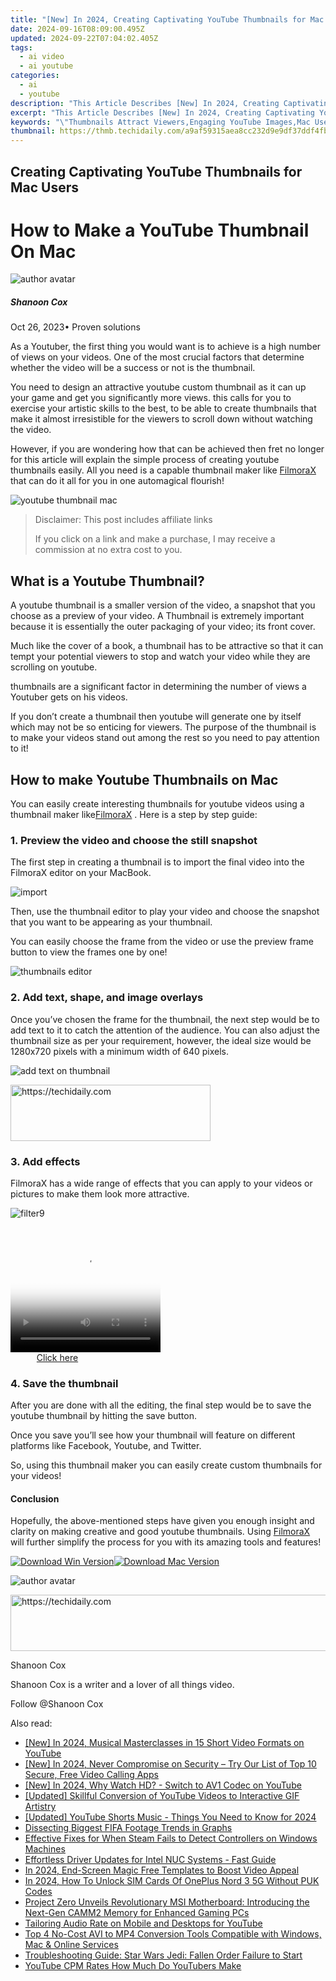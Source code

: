 ```yaml
---
title: "[New] In 2024, Creating Captivating YouTube Thumbnails for Mac Users"
date: 2024-09-16T08:09:00.495Z
updated: 2024-09-22T07:04:02.405Z
tags:
  - ai video
  - ai youtube
categories:
  - ai
  - youtube
description: "This Article Describes [New] In 2024, Creating Captivating YouTube Thumbnails for Mac Users"
excerpt: "This Article Describes [New] In 2024, Creating Captivating YouTube Thumbnails for Mac Users"
keywords: "\"Thumbnails Attract Viewers,Engaging YouTube Images,Mac User Design Tips,Video Thumbnail Creation,Captivating Thumbnail Art,Thumbnail SEO Strategies,Mac-Friendly Video Frames\""
thumbnail: https://thmb.techidaily.com/a9af59315aea8cc232d9e9df37ddf4fb252ec7cdb030d740feb1460fb864db26.jpg
---
```


## Creating Captivating YouTube Thumbnails for Mac Users

# How to Make a YouTube Thumbnail On Mac

![author avatar](https://images.wondershare.com/filmora/article-images/shannon-cox.jpg)

##### Shanoon Cox

 Oct 26, 2023• Proven solutions

As a Youtuber, the first thing you would want is to achieve is a high number of views on your videos. One of the most crucial factors that determine whether the video will be a success or not is the thumbnail.

 You need to design an attractive youtube custom thumbnail as it can up your game and get you significantly more views. this calls for you to exercise your artistic skills to the best, to be able to create thumbnails that make it almost irresistible for the viewers to scroll down without watching the video.

However, if you are wondering how that can be achieved then fret no longer for this article will explain the simple process of creating youtube thumbnails easily. All you need is a capable thumbnail maker like [FilmoraX](https://tools.techidaily.com/wondershare/filmora/download/) that can do it all for you in one automagical flourish!

![youtube thumbnail mac](https://images.wondershare.com/filmora/Mac-articles/youtube-thumbnail-mac.jpg)

>  Disclaimer: This post includes affiliate links
>
>  If you click on a link and make a purchase, I may receive a commission at no extra cost to you.
>

## What is a Youtube Thumbnail?

A youtube thumbnail is a smaller version of the video, a snapshot that you choose as a preview of your video. A Thumbnail is extremely important because it is essentially the outer packaging of your video; its front cover.

Much like the cover of a book, a thumbnail has to be attractive so that it can tempt your potential viewers to stop and watch your video while they are scrolling on youtube.

thumbnails are a significant factor in determining the number of views a Youtuber gets on his videos.

If you don’t create a thumbnail then youtube will generate one by itself which may not be so enticing for viewers. The purpose of the thumbnail is to make your videos stand out among the rest so you need to pay attention to it!

## How to make Youtube Thumbnails on Mac

You can easily create interesting thumbnails for youtube videos using a thumbnail maker like[FilmoraX](https://tools.techidaily.com/wondershare/filmora/download/) . Here is a step by step guide:

### 1. Preview the video and choose the still snapshot

The first step in creating a thumbnail is to import the final video into the FilmoraX editor on your MacBook.

![import](https://images.wondershare.com/filmora/filmoraX/Guide-Mac/3.import-media-files.jpg)

Then, use the thumbnail editor to play your video and choose the snapshot that you want to be appearing as your thumbnail.

You can easily choose the frame from the video or use the preview frame button to view the frames one by one!

![thumbnails editor](https://images.wondershare.com/filmora/Mac-articles/thumbnails-editor.jpg)

### 2. Add text, shape, and image overlays

Once you’ve chosen the frame for the thumbnail, the next step would be to add text to it to catch the attention of the audience. You can also adjust the thumbnail size as per your requirement, however, the ideal size would be 1280x720 pixels with a minimum width of 640 pixels.

![add text on thumbnail](https://images.wondershare.com/filmora/Mac-articles/add-text-on-thumbnail.jpg)

<!-- affiliate ads begin -->
<a href="https://aligracehair.sjv.io/c/5597632/2135401/19272" target="_top" id="2135401">
  <img src="//a.impactradius-go.com/display-ad/19272-2135401" border="0" alt="https://techidaily.com" width="320" height="90"/>
</a>
<img height="0" width="0" src="https://aligracehair.sjv.io/i/5597632/2135401/19272" style="position:absolute;visibility:hidden;" border="0" />
<!-- affiliate ads end -->

### 3. Add effects

FilmoraX has a wide range of effects that you can apply to your videos or pictures to make them look more attractive.

![filter9](https://images.wondershare.com/filmora/guide/filter-9-mac.jpg)

<!-- affiliate ads begin -->
<span id="1304647">
					<video width="240" height="200" style="cursor:pointer"
           poster="//a.impactradius-go.com/display-clicktoplayimage/1304647.png"
           onclick="if(!this.playClicked){this.play();this.setAttribute('controls',true);this.playClicked=true;}">
	   <source src="//a.impactradius-go.com/display-ad/15852-1304647">
	   <img src="//a.impactradius-go.com/display-clicktoplayimage/1304647.png" style="border: none; height: 100%; width: 100%; object-fit: contain">
	</video>
	<div style="width:150px;text-align:center"><a href="javascript:window.open(decodeURIComponent('https%3A%2F%2Fthefitville.pxf.io%2Fc%2F5597632%2F1304647%2F15852'), '_blank');void(0);">Click here</a></div>
</span>
<img height="0" width="0" src="https://imp.pxf.io/i/5597632/1304647/15852" style="position:absolute;visibility:hidden;" border="0" />
<!-- affiliate ads end -->

### 4. Save the thumbnail

After you are done with all the editing, the final step would be to save the youtube thumbnail by hitting the save button.

Once you save you’ll see how your thumbnail will feature on different platforms like Facebook, Youtube, and Twitter.

So, using this thumbnail maker you can easily create custom thumbnails for your videos!

#### Conclusion

Hopefully, the above-mentioned steps have given you enough insight and clarity on making creative and good youtube thumbnails. Using [FilmoraX](https://tools.techidaily.com/wondershare/filmora/download/) will further simplify the process for you with its amazing tools and features!

[![Download Win Version](https://images.wondershare.com/filmora/guide/download-btn-win.jpg)](https://tools.techidaily.com/wondershare/filmora/download/)[![Download Mac Version](https://images.wondershare.com/filmora/guide/download-btn-mac.jpg)](https://tools.techidaily.com/wondershare/filmora/download/)

![author avatar](https://images.wondershare.com/filmora/article-images/shannon-cox.jpg)

<!-- affiliate ads begin -->
<a href="https://imp.i357552.net/c/5597632/1001453/11832" target="_top" id="1001453">
  <img src="//a.impactradius-go.com/display-ad/11832-1001453" border="0" alt="https://techidaily.com" width="728" height="90"/>
</a>
<img height="0" width="0" src="https://imp.i357552.net/i/5597632/1001453/11832" style="position:absolute;visibility:hidden;" border="0" />
<!-- affiliate ads end -->

Shanoon Cox

Shanoon Cox is a writer and a lover of all things video.

Follow @Shanoon Cox

<ins class="adsbygoogle"
     style="display:block"
     data-ad-format="autorelaxed"
     data-ad-client="ca-pub-7571918770474297"
     data-ad-slot="1223367746"></ins>

<ins class="adsbygoogle"
     style="display:block"
     data-ad-client="ca-pub-7571918770474297"
     data-ad-slot="8358498916"
     data-ad-format="auto"
     data-full-width-responsive="true"></ins>

<span class="atpl-alsoreadstyle">Also read:</span>
<div><ul>
<li><a href="https://youtube-tips.techidaily.com/n-2024-musical-masterclasses-in-15-short-video-formats-on-youtube/"><u>[New] In 2024, Musical Masterclasses in 15 Short Video Formats on YouTube</u></a></li>
<li><a href="https://screen-mirroring-recording.techidaily.com/new-in-2024-never-compromise-on-security-try-our-list-of-top-10-secure-free-video-calling-apps/"><u>[New] In 2024, Never Compromise on Security – Try Our List of Top 10 Secure, Free Video Calling Apps</u></a></li>
<li><a href="https://youtube-tips.techidaily.com/n-2024-why-watch-hd-switch-to-av1-codec-on-youtube/"><u>[New] In 2024, Why Watch HD? - Switch to AV1 Codec on YouTube</u></a></li>
<li><a href="https://youtube-tips.techidaily.com/ed-skillful-conversion-of-youtube-videos-to-interactive-gif-artistry/"><u>[Updated] Skillful Conversion of YouTube Videos to Interactive GIF Artistry</u></a></li>
<li><a href="https://youtube-tips.techidaily.com/ed-youtube-shorts-music-things-you-need-to-know-for-2024/"><u>[Updated] YouTube Shorts Music - Things You Need to Know for 2024</u></a></li>
<li><a href="https://youtube-tips.techidaily.com/cting-biggest-fifa-footage-trends-in-graphs/"><u>Dissecting Biggest FIFA Footage Trends in Graphs</u></a></li>
<li><a href="https://win-solutions.techidaily.com/effective-fixes-for-when-steam-fails-to-detect-controllers-on-windows-machines/"><u>Effective Fixes for When Steam Fails to Detect Controllers on Windows Machines</u></a></li>
<li><a href="https://win-dash.techidaily.com/effortless-driver-updates-for-intel-nuc-systems-fast-guide/"><u>Effortless Driver Updates for Intel NUC Systems - Fast Guide</u></a></li>
<li><a href="https://youtube-tips.techidaily.com/24-end-screen-magic-free-templates-to-boost-video-appeal/"><u>In 2024, End-Screen Magic Free Templates to Boost Video Appeal</u></a></li>
<li><a href="https://sim-unlock.techidaily.com/in-2024-how-to-unlock-sim-cards-of-oneplus-nord-3-5g-without-puk-codes-by-drfone-android/"><u>In 2024, How To Unlock SIM Cards Of OnePlus Nord 3 5G Without PUK Codes</u></a></li>
<li><a href="https://hardware-tips.techidaily.com/project-zero-unveils-revolutionary-msi-motherboard-introducing-the-next-gen-camm2-memory-for-enhanced-gaming-pcs/"><u>Project Zero Unveils Revolutionary MSI Motherboard: Introducing the Next-Gen CAMM2 Memory for Enhanced Gaming PCs</u></a></li>
<li><a href="https://youtube-video-recordings.techidaily.com/tailoring-audio-rate-on-mobile-and-desktops-for-youtube/"><u>Tailoring Audio Rate on Mobile and Desktops for YouTube</u></a></li>
<li><a href="https://tech-hub.techidaily.com/top-4-no-cost-avi-to-mp4-conversion-tools-compatible-with-windows-mac-and-online-services/"><u>Top 4 No-Cost AVI to MP4 Conversion Tools Compatible with Windows, Mac & Online Services</u></a></li>
<li><a href="https://article-helps.techidaily.com/troubleshooting-guide-star-wars-jedi-fallen-order-failure-to-start/"><u>Troubleshooting Guide: Star Wars Jedi: Fallen Order Failure to Start</u></a></li>
<li><a href="https://youtube-docs.techidaily.com/be-cpm-rates-how-much-do-youtubers-make/"><u>YouTube CPM Rates How Much Do YouTubers Make</u></a></li>
</ul></div>

